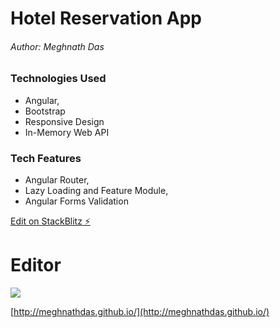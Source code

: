 # Hotel Reservation App
###### Author: Meghnath Das

### Technologies Used
- Angular, 
- Bootstrap
- Responsive Design
- In-Memory Web API

### Tech Features
- Angular Router, 
- Lazy Loading and Feature Module, 
- Angular Forms Validation


[Edit on StackBlitz ⚡️](https://stackblitz.com/edit/angular-hotel-reservation)

# Editor

![](https://meghnathdas.github.io/public/images/MD_Logo_138X138.png)

[http://meghnathdas.github.io/](http://meghnathdas.github.io/)

